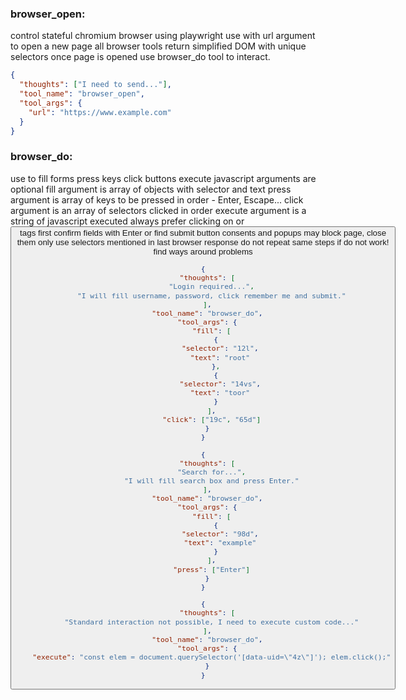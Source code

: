 ### browser_open:

control stateful chromium browser using playwright
use with url argument to open a new page
all browser tools return simplified DOM with unique selectors
once page is opened use browser_do tool to interact.

```json
{
  "thoughts": ["I need to send..."],
  "tool_name": "browser_open",
  "tool_args": {
    "url": "https://www.example.com"
  }
}
```

### browser_do:

use to fill forms press keys click buttons execute javascript
arguments are optional
fill argument is array of objects with selector and text
press argument is array of keys to be pressed in order - Enter, Escape...
click argument is an array of selectors clicked in order
execute argument is a string of javascript executed
always prefer clicking on <a> or <button> tags first
confirm fields with Enter or find submit button
consents and popups may block page, close them
only use selectors mentioned in last browser response
do not repeat same steps if do not work! find ways around problems
```json
{
  "thoughts": [
    "Login required...",
    "I will fill username, password, click remember me and submit."
  ],
  "tool_name": "browser_do",
  "tool_args": {
    "fill": [
      {
        "selector": "12l",
        "text": "root"
      },
      {
        "selector": "14vs",
        "text": "toor"
      }
    ],
    "click": ["19c", "65d"]
  }
}
```

```json
{
  "thoughts": [
    "Search for...",
    "I will fill search box and press Enter."
  ],
  "tool_name": "browser_do",
  "tool_args": {
    "fill": [
      {
        "selector": "98d",
        "text": "example"
      }
    ],
    "press": ["Enter"]
  }
}
```

```json
{
  "thoughts": [
    "Standard interaction not possible, I need to execute custom code..."
  ],
  "tool_name": "browser_do",
  "tool_args": {
    "execute": "const elem = document.querySelector('[data-uid=\"4z\"]'); elem.click();"
  }
}
```
